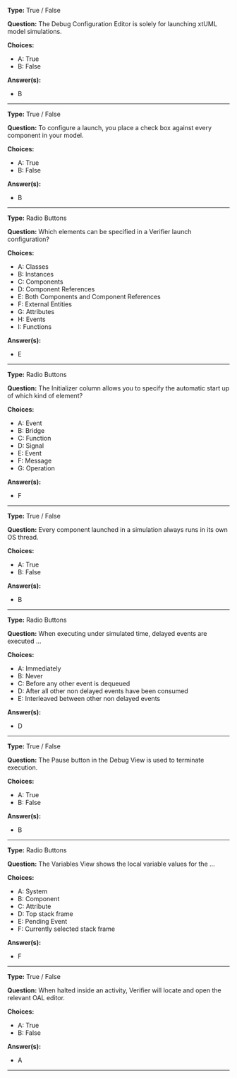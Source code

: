 __Type:__ True / False 

__Question:__ The Debug Configuration Editor is solely for launching xtUML model simulations.

__Choices:__
  - A: True
  - B: False
  
__Answer(s):__
  - B

----

__Type:__ True / False

__Question:__ To configure a launch, you place a check box against every component in your model.

__Choices:__
  - A:  True
  - B:  False
  
__Answer(s):__
  - B
  
----

__Type:__ Radio Buttons

__Question:__ Which elements can be specified in a Verifier launch configuration?

__Choices:__ 
  - A: Classes
  - B: Instances
  - C: Components
  - D: Component References
  - E: Both Components and Component References
  - F: External Entities
  - G: Attributes
  - H: Events
  - I: Functions
  
__Answer(s):__
  - E

----
  
__Type:__ Radio Buttons
 
__Question:__ The Initializer column allows you to specify the automatic start up of which kind of element?

__Choices:__
  - A: Event
  - B: Bridge
  - C: Function
  - D: Signal
  - E: Event
  - F: Message
  - G: Operation
  
__Answer(s):__
  - F
  
----

__Type:__ True / False

__Question:__ Every component launched in a simulation always runs in its own OS thread.

__Choices:__
  - A:  True
  - B:  False
  
__Answer(s):__
  - B
  
----
  
__Type:__ Radio Buttons
 
__Question:__ When executing under simulated time, delayed events are executed ...

__Choices:__
  - A: Immediately
  - B: Never
  - C: Before any other event is dequeued
  - D: After all other non delayed events have been consumed
  - E: Interleaved between other non delayed events
  
__Answer(s):__
  - D
  
----

__Type:__ True / False

__Question:__ The Pause button in the Debug View is used to terminate execution.

__Choices:__
  - A:  True
  - B:  False
  
__Answer(s):__
  - B
  
----

__Type:__ Radio Buttons
 
__Question:__ The Variables View shows the local variable values for the ...

__Choices:__
  - A: System
  - B: Component
  - C: Attribute
  - D: Top stack frame
  - E: Pending Event
  - F: Currently selected stack frame
  
__Answer(s):__
  - F
  
----

__Type:__ True / False

__Question:__ When halted inside an activity, Verifier will locate and open the relevant OAL editor.

__Choices:__
  - A:  True
  - B:  False
  
__Answer(s):__
  - A
  
----
